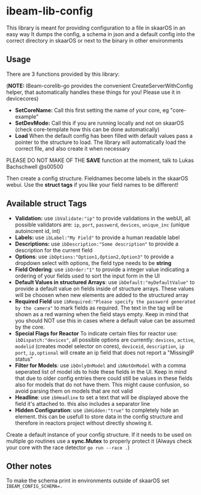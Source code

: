 # ibeam-lib-config


This library is meant for providing configuration to a file in skaarOS in an easy way
It dumps the config, a schema in json and a default config into the correct directory in skaarOS or next to the binary in other environments

## Usage 

There are 3 functions provided by this library:

(**NOTE:** IBeam-corelib-go provides the convenient CreateServerWithConfig helper, that automatically handles these things for you! Please use it in devicecores)


- **SetCoreName:** Call this first setting the name of your core, eg "core-example"
- **SetDevMode:** Call this if you are running locally and not on skaarOS (check core-template how this can be done automatically)
- **Load** When the default config has been filled with default values pass a pointer to the structure to load. The library will automatically load the correct file, and also create it when necessary

PLEASE DO NOT MAKE OF THE **SAVE** function at the moment, talk to Lukas Bachschwell @s00500

Then create a config structure. Fieldnames become labels in the skaarOS webui. Use the **struct tags** if you like your field names to be different!

## Available struct Tags

* **Validation:** use `ibValidate:"ip"` to provide validations in the webUI, all possible validators are: `ip`, `port`, `password`, `devices`, `unique_inc` (unique autoincrent id, int)
* **Labels:** use `ibLabel:"My Field"` to provide a human readable label
* **Descriptions:** use `ibDescription:"Some description"` to provide a description for the current field
* **Options**: use `ibOptions:"Option1,Option2,Option3"` to provide a dropdown select with options, the field type needs to be **string**
* **Field Ordering**: use `ibOrder:"1"` to provide a integer value indicating a ordering of your fields used to sort the input form in the UI
* **Default Values in structured Arrays**: use `ibDefault:"myDefaultValue"` to provide a default value on fields inside of structure arrays. These values will be choosen when new elements are added to the structured array
* **Required Field** use `ibRequired:"Please specify the password generated by the camera"` to mark fields as required. The text in the tag will be shown as a red warning when the field stays empty. Keep in mind that you should NOT use this in cases where a default value can be assumed by the core.
* **Special Flags for Reactor**  To indicate certain files for reactor use: `ibDispatch:"devices"`, all possible options are currently: `devices`, `active`, `modelid` (creates model selector on cores), `deviceid`, `description`, `ip` `port`, `ip,optional` will create an ip field that does not report a "MissingIP status"
* **Filter for Models**: use `ibOnlyOnModel` and `ibNotOnModel` with a comma seperated list of model ids to hide these fields in the UI. Keep in mind that due to older config entries there could still be values in these fields also for models that do not have them. This might cause confusion, so avoid parsing them on models that are not valid
* **Headline**: use `ibHeadline` to set a text that will be displayed above the field it's attached to. this also includes a separator line
* **Hidden Configuration**: use `ibHidden:"true"` to completely hide an element. this can be usefull to store data in the config structure and therefore in reactors project without directly showing it.

Create a default instance of your config structure. If it needs to be used on multiple go routines use a **sync.Mutex** to properly protect it (Always check your core with the race detector `go run --race .`)

## Other notes

To make the schema print in environments outside of skaarOS set `IBEAM_CONFIG_SCHEMA=.`

